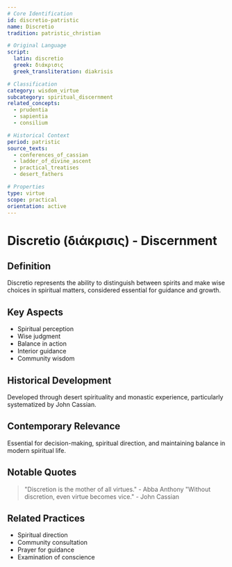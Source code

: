 ```yaml
---
# Core Identification
id: discretio-patristic
name: Discretio
tradition: patristic_christian

# Original Language
script:
  latin: discretio
  greek: διάκρισις
  greek_transliteration: diakrisis

# Classification
category: wisdom_virtue
subcategory: spiritual_discernment
related_concepts:
  - prudentia
  - sapientia
  - consilium

# Historical Context
period: patristic
source_texts:
  - conferences_of_cassian
  - ladder_of_divine_ascent
  - practical_treatises
  - desert_fathers

# Properties
type: virtue
scope: practical
orientation: active
---
```


# Discretio (διάκρισις) - Discernment

## Definition
Discretio represents the ability to distinguish between spirits and make wise choices in spiritual matters, considered essential for guidance and growth.

## Key Aspects
- Spiritual perception
- Wise judgment
- Balance in action
- Interior guidance
- Community wisdom

## Historical Development
Developed through desert spirituality and monastic experience, particularly systematized by John Cassian.

## Contemporary Relevance
Essential for decision-making, spiritual direction, and maintaining balance in modern spiritual life.

## Notable Quotes
> "Discretion is the mother of all virtues." - Abba Anthony
> "Without discretion, even virtue becomes vice." - John Cassian

## Related Practices
- Spiritual direction
- Community consultation
- Prayer for guidance
- Examination of conscience